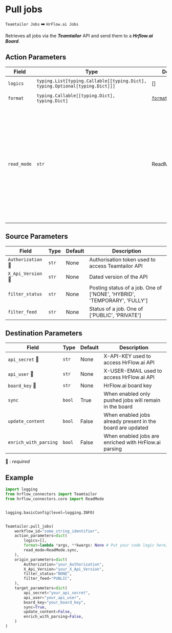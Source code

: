 
# Pull jobs
`Teamtailor Jobs` :arrow_right: `HrFlow.ai Jobs`

Retrieves all jobs via the ***Teamtailor*** API and send them to a ***Hrflow.ai Board***.



## Action Parameters

| Field | Type | Default | Description |
| ----- | ---- | ------- | ----------- |
| `logics`  | `typing.List[typing.Callable[[typing.Dict], typing.Optional[typing.Dict]]]` | [] | List of logic functions |
| `format`  | `typing.Callable[[typing.Dict], typing.Dict]` | [`format_job`](../connector.py#L49) | Formatting function |
| `read_mode`  | `str` | ReadMode.sync | If 'incremental' then `read_from` of the last run is given to Origin Warehouse during read. **The actual behavior depends on implementation of read**. In 'sync' mode `read_from` is neither fetched nor given to Origin Warehouse during read. |

## Source Parameters

| Field | Type | Default | Description |
| ----- | ---- | ------- | ----------- |
| `Authorization` :red_circle: | `str` | None | Authorisation token used to access Teamtailor API |
| `X_Api_Version` :red_circle: | `str` | None | Dated version of the API |
| `filter_status`  | `str` | None | Posting status of a job. One of ['NONE', 'HYBRID', 'TEMPORARY', 'FULLY'] |
| `filter_feed`  | `str` | None | Status of a job. One of ['PUBLIC', 'PRIVATE'] |

## Destination Parameters

| Field | Type | Default | Description |
| ----- | ---- | ------- | ----------- |
| `api_secret` :red_circle: | `str` | None | X-API-KEY used to access HrFlow.ai API |
| `api_user` :red_circle: | `str` | None | X-USER-EMAIL used to access HrFlow.ai API |
| `board_key` :red_circle: | `str` | None | HrFlow.ai board key |
| `sync`  | `bool` | True | When enabled only pushed jobs will remain in the board |
| `update_content`  | `bool` | False | When enabled jobs already present in the board are updated |
| `enrich_with_parsing`  | `bool` | False | When enabled jobs are enriched with HrFlow.ai parsing |

:red_circle: : *required*

## Example

```python
import logging
from hrflow_connectors import Teamtailor
from hrflow_connectors.core import ReadMode


logging.basicConfig(level=logging.INFO)


Teamtailor.pull_jobs(
    workflow_id="some_string_identifier",
    action_parameters=dict(
        logics=[],
        format=lambda *args, **kwargs: None # Put your code logic here,
        read_mode=ReadMode.sync,
    ),
    origin_parameters=dict(
        Authorization="your_Authorization",
        X_Api_Version="your_X_Api_Version",
        filter_status="NONE",
        filter_feed="PUBLIC",
    ),
    target_parameters=dict(
        api_secret="your_api_secret",
        api_user="your_api_user",
        board_key="your_board_key",
        sync=True,
        update_content=False,
        enrich_with_parsing=False,
    )
)
```